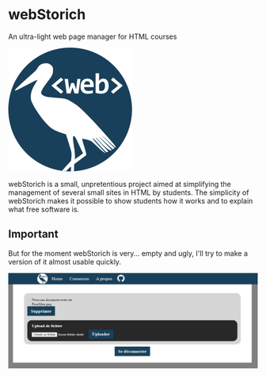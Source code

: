 # webStorich
An ultra-light web page manager for HTML courses

![webStorich Logo](/iconewebStorich.png)

webStorich is a small, unpretentious project aimed at simplifying the management of several small sites in HTML by students.
The simplicity of webStorich makes it possible to show students how it works and to explain what free software is.

## Important
But for the moment webStorich is very... empty and ugly, I'll try to make a version of it almost usable quickly.

![webStorich capture](/Capture.PNG)
